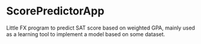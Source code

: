 # ScorePredictorApp
Little FX program to predict SAT score based on weighted GPA, mainly used as a learning tool to implement a model based on some dataset.

